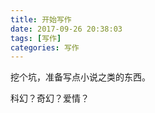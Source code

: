 ```yaml
---
title: 开始写作
date: 2017-09-26 20:38:03
tags: [写作]
categories: 写作
---
```

挖个坑，准备写点小说之类的东西。

科幻？奇幻？爱情？

